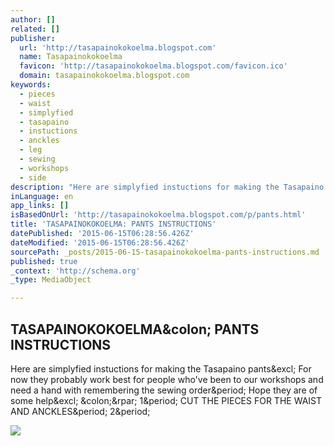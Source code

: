 ```yaml
---
author: []
related: []
publisher:
  url: 'http://tasapainokokoelma.blogspot.com'
  name: Tasapainokokoelma
  favicon: 'http://tasapainokokoelma.blogspot.com/favicon.ico'
  domain: tasapainokokoelma.blogspot.com
keywords:
  - pieces
  - waist
  - simplyfied
  - tasapaino
  - instuctions
  - anckles
  - leg
  - sewing
  - workshops
  - side
description: "Here are simplyfied instuctions for making the Tasapaino pants! For now they probably work best for people who've been to our workshops and need a hand with remembering the sewing order. Hope they are of some help! :) 1. CUT THE PIECES FOR THE WAIST AND ANCKLES. 2."
inLanguage: en
app_links: []
isBasedOnUrl: 'http://tasapainokokoelma.blogspot.com/p/pants.html'
title: 'TASAPAINOKOKOELMA: PANTS INSTRUCTIONS'
datePublished: '2015-06-15T06:28:56.426Z'
dateModified: '2015-06-15T06:28:56.426Z'
sourcePath: _posts/2015-06-15-tasapainokokoelma-pants-instructions.md
published: true
_context: 'http://schema.org'
_type: MediaObject

---
```

<article style=""><h1>TASAPAINOKOKOELMA&amp;colon; PANTS INSTRUCTIONS</h1><p>Here are simplyfied instuctions for making the Tasapaino pants&amp;excl; For now they probably work best for people who've been to our workshops and need a hand with remembering the sewing order&amp;period; Hope they are of some help&amp;excl; &amp;colon;&amp;rpar; 1&amp;period; CUT THE PIECES FOR THE WAIST AND ANCKLES&amp;period; 2&amp;period;</p><img src="http://4.bp.blogspot.com/-jQ9YL1-N750/UwDPWVq6hII/AAAAAAAAAho/K460o0yqgVI/s1600/ohjekohtaan4.jpg.jpg" /></article>
